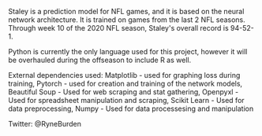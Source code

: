 Staley is a prediction model for NFL games, and it is based on the neural network architecture. It is trained on games from the last 2 NFL seasons. Through week 10 of the 2020 NFL season, Staley's overall record is 94-52-1. 

Python is currently the only language used for this project, however it will be overhauled during the offseason to include R as well.

External dependencies used:
Matplotlib - used for graphing loss during training,
Pytorch - used for creation and training of the network models,
Beautiful Soup - Used for web scraping and stat gathering,
Openpyxl - Used for spreadsheet manipulation and scraping,
Scikit Learn - Used for data preprocessing,
Numpy - Used for data processesing and manipulation

Twitter: @RyneBurden
